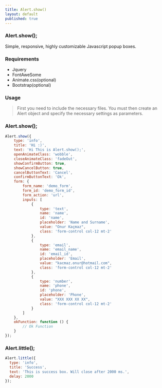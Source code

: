 ```yaml
---
title: Alert.show()
layout: default
published: true
---
```

### Alert.show();

Simple, responsive, highly customizable Javascript popup boxes.

### Requirements
- Jquery
- FontAweSome
- Animate.css(optional)
- Bootstrap(optional)

### Usage

> First you need to include the necessary files. You must then create an Alert object and specify the necessary settings as parameters.

### Alert.show();

```js
Alert.show({
    type: 'info',
    title: 'Hi :)',
    text: 'Hi This is Alert.show();',
    openAnimateClass: 'wobble',
    closeAnimateClass: 'fadeOut',
    showConfirmButton: true,
    showCancelButton: true,
    cancelButtonText: 'Cancel',
    confirmButtonText: 'Ok',
    form: {
        form_name: 'demo_form',
        form_id: 'demo_form_id',
        form_action: 'url',
        inputs: [
            {
                type: 'text',
                name: 'name',
                id: 'name',
                placeholder: 'Name and Surname',
                value: "Onur Kaçmaz",
                class: 'form-control col-12 mt-2'
            },
            {
                type: 'email',
                name: 'email_name',
                id: 'email_id',
                placeholder: 'Email',
                value: "kacmaz.onur@hotmail.com",
                class: 'form-control col-12 mt-2'
            },
            {
                type: 'number',
                name: 'phone',
                id: 'phone',
                placeholder: 'Phone',
                value: "XXX XXX XX XX",
                class: 'form-control col-12 mt-2'
            }
        ]
    },
    okFunction: function () {
        // Ok Function
    }
});
```

### Alert.little();

```js
Alert.little({
  type: 'info',
  title: 'Success',
  text: 'This is success box. Will close after 2000 ms.',
  delay: 2000
});
```